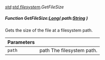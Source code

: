 _[std](../../modules/std/std-module.md):[std.filesystem](../../modules/std/std-filesystem.md).GetFileSize_
##### Function GetFileSize:[Long](../../modules/wonkey/wonkey-types-long.md)( path:[String](../../modules/wonkey/wonkey-types-string.md) )
Gets the size of the file at a filesystem path.

| Parameters |    |
|:-----------|:---|
| `path` | path The filesystem path. |
